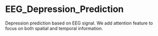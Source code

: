 # EEG_Depression_Prediction
Depression prediction based on EEG signal. We add attention feature to focus on both spatial and temporal information. 
